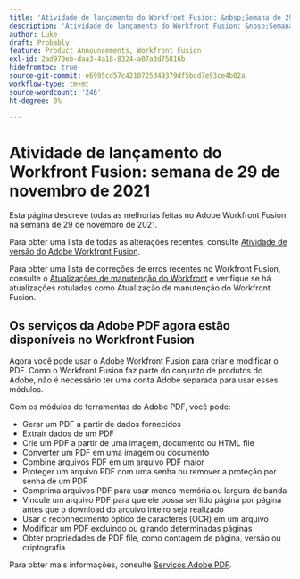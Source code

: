 ```yaml
---
title: 'Atividade de lançamento do Workfront Fusion: &nbsp;Semana de 29 de novembro de 2021'
description: 'Atividade de lançamento do Workfront Fusion: &nbsp;Semana de 29 de novembro de 2021'
author: Luke
draft: Probably
feature: Product Announcements, Workfront Fusion
exl-id: 2ad970eb-daa3-4a18-8324-a07a3d75816b
hidefromtoc: true
source-git-commit: e6995cd57c4210725d49379df5bcd7e93ce4b02a
workflow-type: tm+mt
source-wordcount: '246'
ht-degree: 0%

---
```


# Atividade de lançamento do Workfront Fusion: semana de 29 de novembro de 2021

Esta página descreve todas as melhorias feitas no Adobe Workfront Fusion na semana de 29 de novembro de 2021.

Para obter uma lista de todas as alterações recentes, consulte [Atividade de versão do Adobe Workfront Fusion](../../../product-announcements/product-releases/fusion-release-activity/fusion-release-activity.md).

Para obter uma lista de correções de erros recentes no Workfront Fusion, consulte o [Atualizações de manutenção do Workfront](https://experienceleague.adobe.com/docs/workfront-known-issues/releases/current-updates.html) e verifique se há atualizações rotuladas como Atualização de manutenção do Workfront Fusion.

## Os serviços da Adobe PDF agora estão disponíveis no Workfront Fusion

Agora você pode usar o Adobe Workfront Fusion para criar e modificar o PDF. Como o Workfront Fusion faz parte do conjunto de produtos do Adobe, não é necessário ter uma conta Adobe separada para usar esses módulos.

Com os módulos de ferramentas do Adobe PDF, você pode:

* Gerar um PDF a partir de dados fornecidos
* Extrair dados de um PDF
* Crie um PDF a partir de uma imagem, documento ou HTML file
* Converter um PDF em uma imagem ou documento
* Combine arquivos PDF em um arquivo PDF maior
* Proteger um arquivo PDF com uma senha ou remover a proteção por senha de um PDF
* Comprima arquivos PDF para usar menos memória ou largura de banda
* Vincule um arquivo PDF para que ele possa ser lido página por página antes que o download do arquivo inteiro seja realizado
* Usar o reconhecimento óptico de caracteres (OCR) em um arquivo
* Modificar um PDF excluindo ou girando determinadas páginas
* Obter propriedades de PDF file, como contagem de página, versão ou criptografia

Para obter mais informações, consulte [Serviços Adobe PDF](../../../workfront-fusion/apps-and-their-modules/pdf-modules.md).
